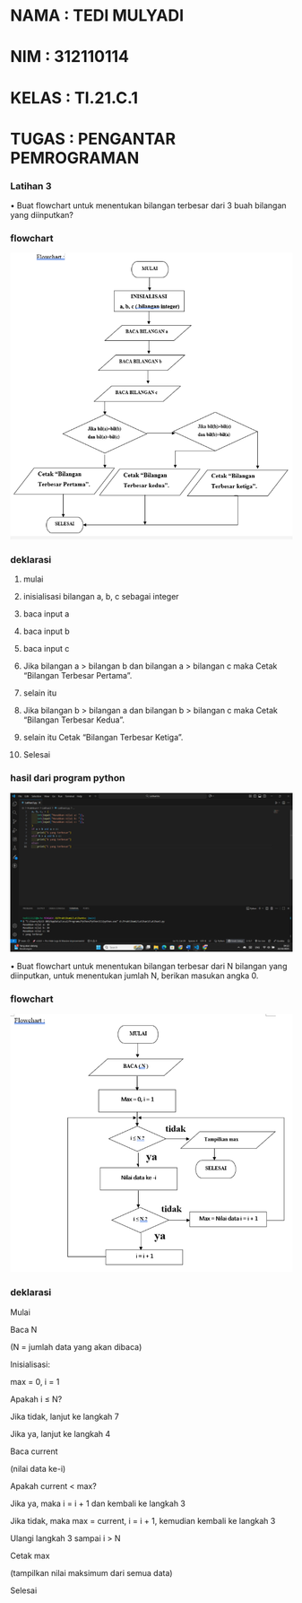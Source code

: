 # NAMA  : TEDI MULYADI
# NIM   : 312110114
# KELAS : TI.21.C.1
# TUGAS : PENGANTAR PEMROGRAMAN  

### Latihan 3

• Buat flowchart untuk menentukan bilangan terbesar
dari 3 buah bilangan yang diinputkan?  



### flowchart

![gambar](ss/1.png)  

### deklarasi

1.	mulai  

2.	inisialisasi bilangan a, b, c sebagai integer  

3.	baca input a  

4.	baca input b  

5.	baca input c  

6.	Jika bilangan a  >  bilangan b dan bilangan a > bilangan c maka Cetak “Bilangan Terbesar Pertama”.  

7.	selain itu  

8.	Jika bilangan b > bilangan a dan bilangan b > bilangan c maka Cetak “Bilangan Terbesar Kedua”.  

9.	selain itu Cetak “Bilangan Terbesar Ketiga”.  

10.	Selesai  

### hasil dari program python  

![gambar](ss/2.png)  


• Buat flowchart untuk menentukan bilangan terbesar
dari N bilangan yang diinputkan, untuk menentukan
jumlah N, berikan masukan angka 0.  

### flowchart  

![gambar](ss/3.png)

### deklarasi

Mulai  

Baca N  

(N = jumlah data yang akan dibaca)  

Inisialisasi:  

max = 0, i = 1  

Apakah i ≤ N?  

Jika tidak, lanjut ke langkah 7  

Jika ya, lanjut ke langkah 4  

Baca current  

(nilai data ke-i)  

Apakah current < max?  

Jika ya, maka i = i + 1 dan kembali ke langkah 3  

Jika tidak, maka max = current, i = i + 1, kemudian kembali ke langkah 3  

Ulangi langkah 3 sampai i > N  

Cetak max  

(tampilkan nilai maksimum dari semua data)  

Selesai  

